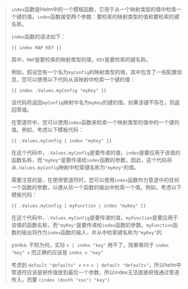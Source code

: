 

> `index`函数是Helm中的一个模板函数，它用于从一个映射类型的值中检索一个键的值。`index`函数接受两个参数：要检索的映射类型的值和要检索的键名称。
>
> 
>
> `index`函数的语法如下：
>
> 
>
> ```
> {{ index MAP KEY }}
> ```
>
> 
>
> 其中，`MAP`是要检索的映射类型的值，`KEY`是要检索的键名称。
>
> 
>
> 例如，假设您有一个名为`myConfig`的映射类型的值，其中包含了一些配置信息，您可以使用以下代码从该映射中检索一个键的值：
>
> 
>
> ```
> {{ index .Values.myConfig "myKey" }}
> ```
>
> 
>
> 该代码将返回`myConfig`映射中名为`myKey`的键的值。如果该键不存在，则返回零值。
>
> 
>
> 在管道符中，您可以使用`index`函数来检索一个映射类型的值中的一个键的值。例如，考虑以下模板代码：
>
> 
>
> ```
> {{ .Values.myConfig | index "myKey" }}
> ```
>
> 
>
> 在这个代码中，`.Values.myConfig`是要传递的值，`index`是要应用于该值的函数名称，而`"myKey"`是要传递给`index`函数的参数。因此，这个代码将从`.Values.myConfig`映射中检索键名称为`"myKey"`的值。
>
> 
>
> 需要注意的是，在使用管道符时，您可以使用`index`函数作为管道中的任何一个函数的参数，以便从另一个函数的输出中检索一个值。例如，考虑以下模板代码：
>
> 
>
> ```
> {{ .Values.myConfig | myFunction | index "myKey" }}
> ```
>
> 
>
> 在这个代码中，`.Values.myConfig`是要传递的值，`myFunction`是要应用于该值的函数名称，而`"myKey"`是要传递给`index`函数的参数。`myFunction`函数的输出将作为`index`函数的输入，并从中检索键名称为`"myKey"`的



> yonka: 不知为何，实际 `v | index "key"` 用不了，效果等同于 `index "key" v` 而正确的应该是 `index v "key"`
>
> 考虑到 `default "defaultv" v` == `v | default "defaultv"`，所以helm中管道符应该是把传值放到最后一个参数，所以index无法直接把值通过管道传入，而要 `(index (dosth "xxx") "key")`


